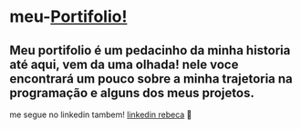 # meu-[Portifolio!](https://rebecasguerri.github.io/meu-portifolio/languages)
Meu portifolio é um pedacinho da minha historia até aqui, vem da uma olhada!
nele voce encontrará um pouco sobre a minha trajetoria na programação e alguns dos meus projetos.
--
me segue no linkedin tambem!
[linkedin rebeca](https://www.linkedin.com/in/rebeca-freitas-/) 💟


